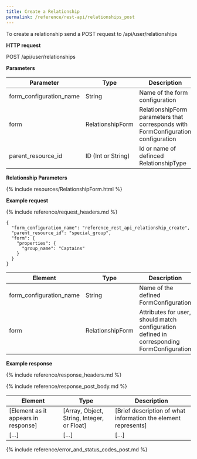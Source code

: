 ```yaml
---
title: Create a Relationship
permalink: /reference/rest-api/relationships_post
---
```

To create a relationship send a POST request to /api/user/relationships

**HTTP request**

POST /api/user/relationships

**Parameters**

| Parameter | Type | Description | Required | Notes |
|---------------------|--------------------------------------------------------------------|-------------------------------------------------------------|------------------------|---------------------------------------------|
| form_configuration_name | String | Name of the form configuration | Required | underscored |
| form | RelationshipForm | RelationshipForm parameters that corresponds with FormConfiguration configuration | Required | |
| parent_resource_id | ID (Int or String) | Id or name of definced RelationshipType | Required | name should be underscored |

**Relationship Parameters**

{% include resources/RelationshipForm.html %}

**Example request**

{% include reference/request_headers.md %}
```
{
  "form_configuration_name": "reference_rest_api_relationship_create",
  "parent_resource_id": "special_group",
  "form": {
    "properties": {
      "group_name": "Captains"
    }
  }
}
```

| Element | Type | Description | Required? |
|------------------------------------|--------------------------------------------|----------------------------------------------------------------------------------------------------|------------------------|
| form_configuration_name | String | Name of the defined FormConfiguration | Required |
| form | RelationshipForm | Attributes for user, should match configuration defined in corresponding FormConfiguration | Required |

**Example response**

{% include reference/response_headers.md %}

{% include reference/response_post_body.md %}

| Element | Type | Description |
|-------------------------------------|--------------------------------------------|----------------------------------------------------------------|
| [Element as it appears in response] | [Array, Object, String, Integer, or Float] | [Brief description of what information the element represents] |
| […] | […] | […] |

{% include reference/error_and_status_codes_post.md %}
